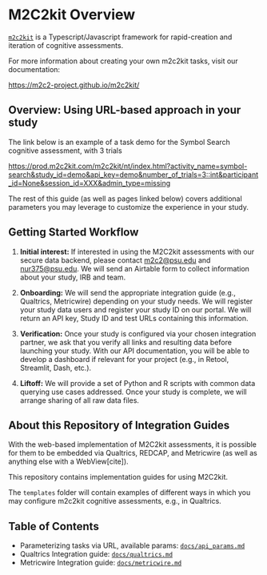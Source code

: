 # M2C2kit Overview

[`m2c2kit`](https://m2c2-project.github.io/m2c2kit/) is a Typescript/Javascript framework for rapid-creation and iteration of cognitive assessments.

For more information about creating your own m2c2kit tasks, visit our documentation:

https://m2c2-project.github.io/m2c2kit/ 

## Overview: Using URL-based approach in your study

The link below is an example of a task demo for the Symbol Search cognitive assessment, with 3 trials

https://prod.m2c2kit.com/m2c2kit/nt/index.html?activity_name=symbol-search&study_id=demo&api_key=demo&number_of_trials=3::int&participant_id=None&session_id=XXX&admin_type=missing

The rest of this guide (as well as pages linked below) covers additional parameters you may leverage to customize the experience in your study.

## Getting Started Workflow

1. **Initial interest:** If interested in using the M2C2kit assessments with our secure data backend, please contact m2c2@psu.edu and nur375@psu.edu. We will send an Airtable form to collect information about your study, IRB and team.

2. **Onboarding:**  We will send the appropriate integration guide (e.g., Qualtrics, Metricwire) depending on your study needs. We will register your study data users and register your study ID on our portal. We will return an API key, Study ID and test URLs containing this information.

3. **Verification:** Once your study is configured via your chosen integration partner, we ask that you verify all links and resulting data before launching your study. With our API documentation, you will be able to develop a dashboard if relevant for your project (e.g., in Retool, Streamlit, Dash, etc.).

4. **Liftoff:** We will provide a set of Python and R scripts with common data querying use cases addressed. Once your study is complete, we will arrange sharing of all raw data files.

## About this Repository of Integration Guides

With the web-based implementation of M2C2kit assessments, it is possible for them to be embedded via Qualtrics, REDCAP, and Metricwire (as well as anything else with a WebView[cite]).

This repository contains implementation guides for using M2C2kit. 

The `templates` folder will contain examples of different ways in which you may configure m2c2kit cognitive assessments, e.g., in Qualtrics. 

## Table of Contents

- Parameterizing tasks via URL, available params: [`docs/api_params.md`](docs/api_params.md)
- Qualtrics Integration guide: [`docs/qualtrics.md`](docs/qualtrics.md)
- Metricwire Integration guide: [`docs/metricwire.md`](docs/metricwire.md)